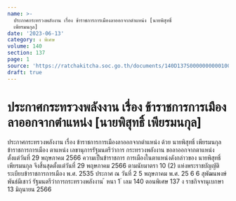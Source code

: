 ```yaml
---
name: >-
  ประกาศกระทรวงพลังงาน เรื่อง ข้าราชการการเมืองลาออกจากตำแหน่ง [นายพิสุทธิ์
  เพียรมนกุล]
date: '2023-06-13'
category: ง พิเศษ
volume: 140
section: 137
page: 1
source: 'https://ratchakitcha.soc.go.th/documents/140D137S0000000000100.pdf'
draft: true
---
```


# ประกาศกระทรวงพลังงาน เรื่อง ข้าราชการการเมืองลาออกจากตำแหน่ง [นายพิสุทธิ์ เพียรมนกุล]

ประกาศกระทรวงพลังงาน เรื่อง ข้าราชการการเมืองลาออกจากตำแหน่ง ด้วย นายพิสุทธิ์ เพียรมนกุล ข้าราชการการเมือง ตาแหน่ง เลขานุการรัฐมนตรีว่าการ กระทรวงพลังงาน ขอลาออกจากตาแหน่ง ตั้งแต่วันที่ 29 พฤษภาคม 2566 ความเป็นข้าราชการ การเมืองในตาแหน่งดังกล่าวของ นายพิสุทธิ์ เพียรมนกุล จึงสิ้นสุดตั้งแต่วันที่ 29 พฤษภาคม 2566 ตามนัยมาตรา 10 (2) แห่งพระราชบัญญัติระเบียบข้าราชการการเมือง พ.ศ. 2535 ประกาศ ณ วันที่ 2 5 พฤษภาคม พ.ศ. 25 6 6 สุพัฒนพงษ์ พันธ์มีเชาว์ รัฐมนตรีว่าการกระทรวงพลังงาน ้ หนา 1 ่ เลม 140 ตอนพิเศษ 137 ง ราชกิจจานุเบกษา 13 มิถุนายน 2566

